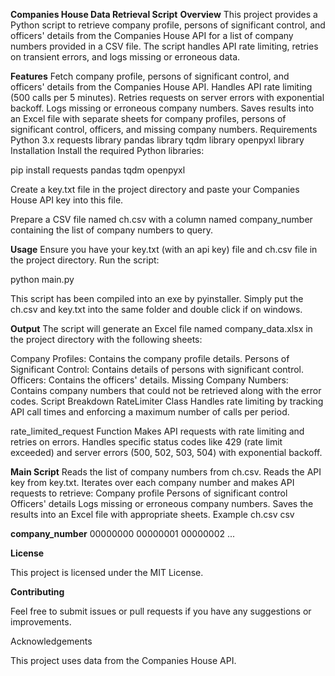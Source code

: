 **Companies House Data Retrieval Script**
**Overview**
This project provides a Python script to retrieve company profile, persons of significant control, and officers' details from the Companies House API for a list of company numbers provided in a CSV file. The script handles API rate limiting, retries on transient errors, and logs missing or erroneous data.

**Features**
Fetch company profile, persons of significant control, and officers' details from the Companies House API.
Handles API rate limiting (500 calls per 5 minutes).
Retries requests on server errors with exponential backoff.
Logs missing or erroneous company numbers.
Saves results into an Excel file with separate sheets for company profiles, persons of significant control, officers, and missing company numbers.
Requirements
Python 3.x
requests library
pandas library
tqdm library
openpyxl library
Installation
Install the required Python libraries:

pip install requests pandas tqdm openpyxl

Create a key.txt file in the project directory and paste your Companies House API key into this file.

Prepare a CSV file named ch.csv with a column named company_number containing the list of company numbers to query.

**Usage**
Ensure you have your key.txt (with an api key) file and ch.csv file in the project directory.
Run the script:

python main.py

This script has been compiled into an exe by pyinstaller. Simply put the ch.csv and key.txt into the same folder and double click if on windows.

**Output**
The script will generate an Excel file named company_data.xlsx in the project directory with the following sheets:

Company Profiles: Contains the company profile details.
Persons of Significant Control: Contains details of persons with significant control.
Officers: Contains the officers' details.
Missing Company Numbers: Contains company numbers that could not be retrieved along with the error codes.
Script Breakdown
RateLimiter Class
Handles rate limiting by tracking API call times and enforcing a maximum number of calls per period.

rate_limited_request Function
Makes API requests with rate limiting and retries on errors. Handles specific status codes like 429 (rate limit exceeded) and server errors (500, 502, 503, 504) with exponential backoff.

**Main Script**
Reads the list of company numbers from ch.csv.
Reads the API key from key.txt.
Iterates over each company number and makes API requests to retrieve:
Company profile
Persons of significant control
Officers' details
Logs missing or erroneous company numbers.
Saves the results into an Excel file with appropriate sheets.
Example ch.csv
csv

**company_number**
00000000
00000001
00000002
...


**License**

This project is licensed under the MIT License.

**Contributing**

Feel free to submit issues or pull requests if you have any suggestions or improvements.

Acknowledgements

This project uses data from the Companies House API.

